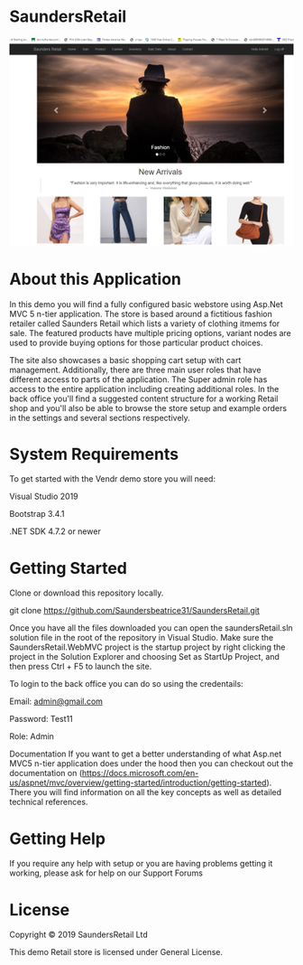 # SaundersRetail

![Image](https://github.com/Saundersbeatrice31/SaundersRetail/blob/master/SaundersRetail.WebMVC/Content/assests/Homepage.jpg)

# About this Application
In this demo you will find a fully configured basic webstore using Asp.Net MVC 5 n-tier application. The store is based around a fictitious fashion retailer called Saunders Retail which lists a variety of clothing itmems for sale.  The featured products have multiple pricing options, variant nodes are used to provide buying options for those particular product choices.

The site also showcases a basic shopping cart setup with cart management. Additionally, there are three main user roles that have different access to parts of the application.  The Super admin role has access to the entire application including creating additional roles. 
In the back office you'll find a suggested content structure for a working Retail shop  and you'll also be able to browse the store setup and example orders in the settings and several sections respectively.


# System Requirements
To get started with the Vendr demo store you will need:

Visual Studio 2019

Bootstrap 3.4.1

.NET SDK 4.7.2 or newer

# Getting Started
Clone or download this repository locally. 

git clone https://github.com/Saundersbeatrice31/SaundersRetail.git

Once you have all the files downloaded you can open the saundersRetail.sln solution file in the root of the repository in Visual Studio. Make sure the SaundersRetail.WebMVC project is the startup project by right clicking the project in the Solution Explorer and choosing Set as StartUp Project, and then press Ctrl + F5 to launch the site.

To login to the back office you can do so using the credentails:

Email: admin@gmail.com

Password: Test11

Role: Admin

Documentation
If you want to get a better understanding of what Asp.net MVC5 n-tier application does under the hood then you can checkout out the documentation on (https://docs.microsoft.com/en-us/aspnet/mvc/overview/getting-started/introduction/getting-started). There you will find information on all the key concepts as well as detailed technical references.

# Getting Help
If you require any help with setup or you are having problems getting it working, please ask for help on our Support Forums


# License
Copyright © 2019 SaundersRetail Ltd

This demo  Retail store is licensed under General License.
